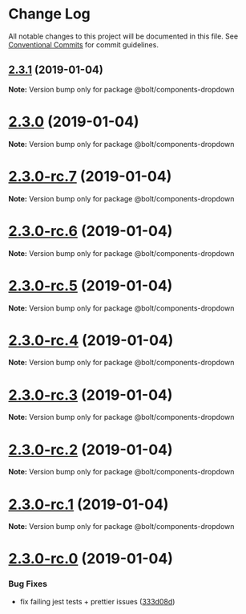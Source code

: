 # Change Log

All notable changes to this project will be documented in this file.
See [Conventional Commits](https://conventionalcommits.org) for commit guidelines.

## [2.3.1](https://github.com/bolt-design-system/bolt/tree/master/packages/components/bolt-dropdown/compare/v2.3.0...v2.3.1) (2019-01-04)

**Note:** Version bump only for package @bolt/components-dropdown





# [2.3.0](https://github.com/bolt-design-system/bolt/tree/master/packages/components/bolt-dropdown/compare/v2.3.0-rc.7...v2.3.0) (2019-01-04)

**Note:** Version bump only for package @bolt/components-dropdown





# [2.3.0-rc.7](https://github.com/bolt-design-system/bolt/tree/master/packages/components/bolt-dropdown/compare/v2.3.0-rc.6...v2.3.0-rc.7) (2019-01-04)

**Note:** Version bump only for package @bolt/components-dropdown





# [2.3.0-rc.6](https://github.com/bolt-design-system/bolt/tree/master/packages/components/bolt-dropdown/compare/v2.3.0-rc.5...v2.3.0-rc.6) (2019-01-04)

**Note:** Version bump only for package @bolt/components-dropdown





# [2.3.0-rc.5](https://github.com/bolt-design-system/bolt/tree/master/packages/components/bolt-dropdown/compare/v2.3.0-rc.4...v2.3.0-rc.5) (2019-01-04)

**Note:** Version bump only for package @bolt/components-dropdown





# [2.3.0-rc.4](https://github.com/bolt-design-system/bolt/tree/master/packages/components/bolt-dropdown/compare/v2.3.0-rc.3...v2.3.0-rc.4) (2019-01-04)

**Note:** Version bump only for package @bolt/components-dropdown





# [2.3.0-rc.3](https://github.com/bolt-design-system/bolt/tree/master/packages/components/bolt-dropdown/compare/v2.3.0-rc.2...v2.3.0-rc.3) (2019-01-04)

**Note:** Version bump only for package @bolt/components-dropdown





# [2.3.0-rc.2](https://github.com/bolt-design-system/bolt/tree/master/packages/components/bolt-dropdown/compare/v2.3.0-rc.1...v2.3.0-rc.2) (2019-01-04)

**Note:** Version bump only for package @bolt/components-dropdown





# [2.3.0-rc.1](https://github.com/bolt-design-system/bolt/tree/master/packages/components/bolt-dropdown/compare/vv2.3.0-rc.0...v2.3.0-rc.1) (2019-01-04)

**Note:** Version bump only for package @bolt/components-dropdown





# [2.3.0-rc.0](https://github.com/bolt-design-system/bolt/tree/master/packages/components/bolt-dropdown/compare/v2.2.1...v2.3.0-rc.0) (2019-01-04)


### Bug Fixes

* fix failing jest tests + prettier issues ([333d08d](https://github.com/bolt-design-system/bolt/tree/master/packages/components/bolt-dropdown/commit/333d08d))
